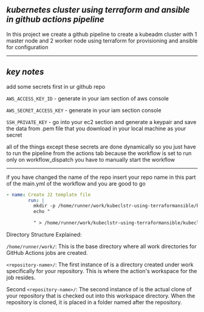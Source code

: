 
## ***kubernetes cluster using terraform and ansible in github actions pipeline*** ##

In this project we create a github pipeline to create a kubeadm cluster with 1 master node and 2 worker node using terraform for provisioning and ansible for configuration

---
## ***key notes*** ##

add some secrets first in ur github repo 

`AWS_ACCESS_KEY_ID` - generate in your iam section of aws console

`AWS_SECRET_ACCESS_KEY` - generate in your iam section console

`SSH_PRIVATE_KEY` - go into your ec2 section and generate a keypair and save the data from .pem file that you download in your local machine as your secret

all of the things except these secrets are done dynamically so you just have to run the pipeline from the actions tab
because the workflow is set to run only on workflow_dispatch you have to manually start the workflow

---
if you have changed the name of the repo insert your repo name in this part of the main.yml of the workflow and you are good to go

``` yaml
- name: Create J2 template file
        run: |
          mkdir -p /home/runner/work/kubeclstr-using-terraformansible/kubeclstr-using-terraformansible/templates # change the name two times here 
          echo "
          
          " > /home/runner/work/kubeclstr-using-terraformansible/kubeclstr-using-terraformansible/masterip.yaml.j2 # change the name two times here 
```

Directory Structure Explained:

`/home/runner/work/`:
This is the base directory where all work directories for GitHub Actions jobs are created.

`<repository-name>/`:
The first instance of <repository-name> is a directory created under work specifically for your repository. This is where the action's workspace for the job resides.

Second `<repository-name>/`:
The second instance of <repository-name> is the actual clone of your repository that is checked out into this workspace directory. When the repository is cloned, it is placed in a folder named after the repository.



